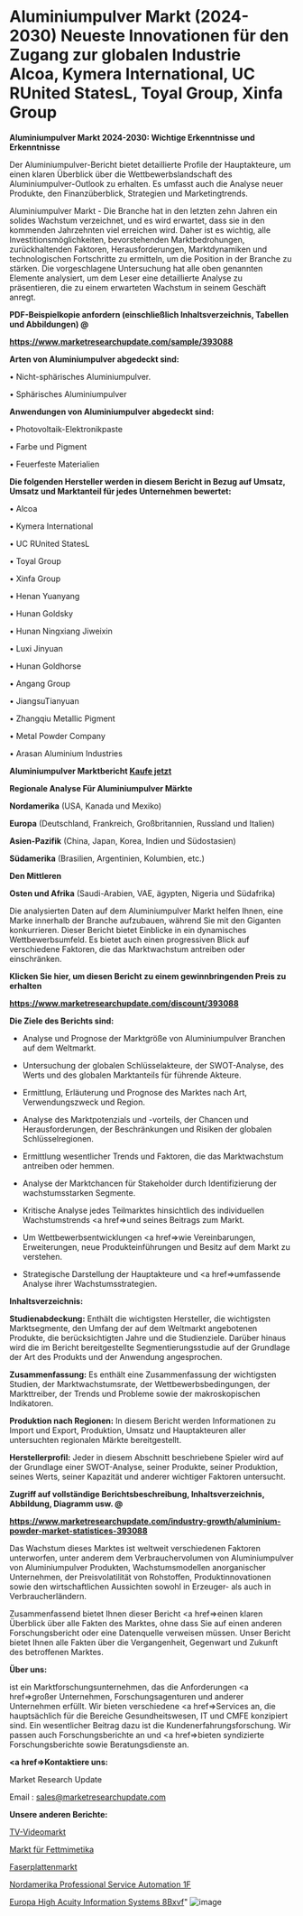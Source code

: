 # Aluminiumpulver Markt (2024-2030) Neueste Innovationen für den Zugang zur globalen Industrie Alcoa, Kymera International, UC RUnited StatesL, Toyal Group, Xinfa Group

<strong>Aluminiumpulver Markt 2024-2030: Wichtige Erkenntnisse und Erkenntnisse</strong>

Der Aluminiumpulver-Bericht bietet detaillierte Profile der Hauptakteure, um einen klaren Überblick über die Wettbewerbslandschaft des Aluminiumpulver-Outlook zu erhalten. Es umfasst auch die Analyse neuer Produkte, den Finanzüberblick, Strategien und Marketingtrends.

Aluminiumpulver Markt - Die Branche hat in den letzten zehn Jahren ein solides Wachstum verzeichnet, und es wird erwartet, dass sie in den kommenden Jahrzehnten viel erreichen wird. Daher ist es wichtig, alle Investitionsmöglichkeiten, bevorstehenden Marktbedrohungen, zurückhaltenden Faktoren, Herausforderungen, Marktdynamiken und technologischen Fortschritte zu ermitteln, um die Position in der Branche zu stärken. Die vorgeschlagene Untersuchung hat alle oben genannten Elemente analysiert, um dem Leser eine detaillierte Analyse zu präsentieren, die zu einem erwarteten Wachstum in seinem Geschäft anregt.



<strong><b>PDF-Beispielkopie anfordern (einschließlich Inhaltsverzeichnis, Tabellen und Abbildungen) @ </b></strong>

<strong><a href=https://www.marketresearchupdate.com/sample/393088>

<strong>https://www.marketresearchupdate.com/sample/393088</u></a></strong></strong>



<strong>Arten von Aluminiumpulver abgedeckt sind:</strong>

• Nicht-sphärisches Aluminiumpulver.

• Sphärisches Aluminiumpulver



<strong>Anwendungen von Aluminiumpulver abgedeckt sind:</strong>

• Photovoltaik-Elektronikpaste

• Farbe und Pigment

• Feuerfeste Materialien



<strong>Die folgenden Hersteller werden in diesem Bericht in Bezug auf Umsatz, Umsatz und Marktanteil für jedes Unternehmen bewertet:</strong>

• Alcoa

• Kymera International

• UC RUnited StatesL

• Toyal Group

• Xinfa Group

• Henan Yuanyang

• Hunan Goldsky

• Hunan Ningxiang Jiweixin

• Luxi Jinyuan

• Hunan Goldhorse

• Angang Group

• JiangsuTianyuan

• Zhangqiu Metallic Pigment

• Metal Powder Company

• Arasan Aluminium Industries



<strong>Aluminiumpulver Marktbericht <a href=https://www.marketresearchupdate.com/buynow/393088>Kaufe jetzt</a></strong>



<strong>Regionale Analyse Für Aluminiumpulver Märkte</strong>



<strong>Nordamerika</strong> (USA, Kanada und Mexiko)



<strong>Europa</strong> (Deutschland, Frankreich, Großbritannien, Russland und Italien)



<strong>Asien-Pazifik</strong> (China, Japan, Korea, Indien und Südostasien)



<strong>Südamerika</strong> (Brasilien, Argentinien, Kolumbien, etc.)



<strong>Den Mittleren</strong> 

<strong>Osten und Afrika</strong> (Saudi-Arabien, VAE, ägypten, Nigeria und Südafrika)

Die analysierten Daten auf dem Aluminiumpulver Markt helfen Ihnen, eine Marke innerhalb der Branche aufzubauen, während Sie mit den Giganten konkurrieren. Dieser Bericht bietet Einblicke in ein dynamisches Wettbewerbsumfeld. Es bietet auch einen progressiven Blick auf verschiedene Faktoren, die das Marktwachstum antreiben oder einschränken.



<strong>Klicken Sie hier, um diesen Bericht zu einem gewinnbringenden Preis zu erhalten
</strong>

<strong><a href=https://www.marketresearchupdate.com/discount/393088>https://www.marketresearchupdate.com/discount/393088</b></u></strong></a>



<strong>Die Ziele des Berichts sind:</strong>

- Analyse und Prognose der Marktgröße von Aluminiumpulver Branchen auf dem Weltmarkt.

- Untersuchung der globalen Schlüsselakteure, der SWOT-Analyse, des Werts und des globalen Marktanteils für führende Akteure.

- Ermittlung, Erläuterung und Prognose des Marktes nach Art, Verwendungszweck und Region.

- Analyse des Marktpotenzials und -vorteils, der Chancen und Herausforderungen, der Beschränkungen und Risiken der globalen Schlüsselregionen.

- Ermittlung wesentlicher Trends und Faktoren, die das Marktwachstum antreiben oder hemmen.

- Analyse der Marktchancen für Stakeholder durch Identifizierung der wachstumsstarken Segmente.

- Kritische Analyse jedes Teilmarktes hinsichtlich des individuellen Wachstumstrends <a href=>und</a> seines Beitrags zum Markt.

- Um Wettbewerbsentwicklungen <a href=>wie</a> Vereinbarungen, Erweiterungen, neue Produkteinführungen und Besitz auf dem Markt zu verstehen.

- Strategische Darstellung der Hauptakteure und <a href=>umfas</a>sende Analyse ihrer Wachstumsstrategien.



<strong>Inhaltsverzeichnis:</strong>



<strong>Studienabdeckung:</strong> Enthält die wichtigsten Hersteller, die wichtigsten Marktsegmente, den Umfang der auf dem Weltmarkt angebotenen Produkte, die berücksichtigten Jahre und die Studienziele. Darüber hinaus wird die im Bericht bereitgestellte Segmentierungsstudie auf der Grundlage der Art des Produkts und der Anwendung angesprochen.



<strong>Zusammenfassung:</strong> Es enthält eine Zusammenfassung der wichtigsten Studien, der Marktwachstumsrate, der Wettbewerbsbedingungen, der Markttreiber, der Trends und Probleme sowie der makroskopischen Indikatoren.



<strong>Produktion nach Regionen:</strong> In diesem Bericht werden Informationen zu Import und Export, Produktion, Umsatz und Hauptakteuren aller untersuchten regionalen Märkte bereitgestellt.



<strong>Herstellerprofil:</strong> Jeder in diesem Abschnitt beschriebene Spieler wird auf der Grundlage einer SWOT-Analyse, seiner Produkte, seiner Produktion, seines Werts, seiner Kapazität und anderer wichtiger Faktoren untersucht.



<strong><b>Zugriff auf vollständige Berichtsbeschreibung, Inhaltsverzeichnis, Abbildung, Diagramm usw. @ </b></strong>

<strong><a href=https://www.marketresearchupdate.com/industry-growth/aluminium-powder-market-statistices-393088>https://www.marketresearchupdate.com/industry-growth/aluminium-powder-market-statistices-393088</a></strong>

Das Wachstum dieses Marktes ist weltweit verschiedenen Faktoren unterworfen, unter anderem dem Verbrauchervolumen von Aluminiumpulver von Aluminiumpulver Produkten, Wachstumsmodellen anorganischer Unternehmen, der Preisvolatilität von Rohstoffen, Produktinnovationen sowie den wirtschaftlichen Aussichten sowohl in Erzeuger- als auch in Verbraucherländern.

Zusammenfassend bietet Ihnen dieser Bericht <a href=>einen</a> klaren Überblick über alle Fakten des Marktes, ohne dass Sie auf einen anderen Forschungsbericht oder eine Datenquelle verweisen müssen. Unser Bericht bietet Ihnen alle Fakten über die Vergangenheit, Gegenwart und Zukunft des betroffenen Marktes.



<strong>Über uns:</strong>

 ist ein Marktforschungsunternehmen, das die Anforderungen <a href=>großer</a> Unternehmen, Forschungsagenturen und anderer Unternehmen erfüllt. Wir bieten verschiedene <a href=>Services</a> an, die hauptsächlich für die Bereiche Gesundheitswesen, IT und CMFE konzipiert sind. Ein wesentlicher Beitrag dazu ist die Kundenerfahrungsforschung. Wir passen auch Forschungsberichte an und <a href=>bieten</a> syndizierte Forschungsberichte sowie Beratungsdienste an.



<strong><a href=>Kontaktiere uns:</a></strong>

Market Research Update

Email : sales@marketresearchupdate.com



<strong>Unsere anderen Berichte:</strong>

<a href=https://www.linkedin.com/pulse/tv-video-market-size-share-trend-2023-2029>TV-Videomarkt</a>

<a href=https://www.linkedin.com/pulse/fat-mimetics-market-sizing-up-anticipating-trends>Markt für Fettmimetika</a>

<a href=https://www.linkedin.com/pulse/fiberboard-market-2023-remarking-enormous-growth>Faserplattenmarkt</a>

<a href=https://www.linkedin.com/pulse/north-america-professional-service-automation-1f>Nordamerika Professional Service Automation 1F</a>

<a href=https://www.linkedin.com/pulse/europe-high-acuity-information-systems-8bxvf/>Europa High Acuity Information Systems 8Bxvf</a>"
![image](https://github.com/meghapanth/markettrends/assets/163847665/0cce0e63-91fc-436c-aa34-a5cea0da60ef)
